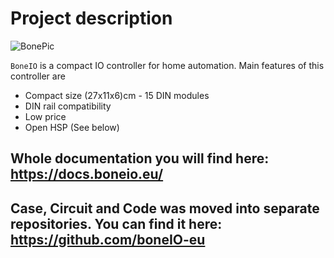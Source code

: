 

# Project description

![BonePic](.resources/boneIO_v0.2render.png?raw=true)

`BoneIO` is a compact IO controller for home automation. Main features of this controller are

- Compact size (27x11x6)cm - 15 DIN modules
- DIN rail compatibility
- Low price
- Open HSP (See below)

## Whole documentation you will find here: https://docs.boneio.eu/

## Case, Circuit and Code was moved into separate repositories. You can find it here: https://github.com/boneIO-eu

